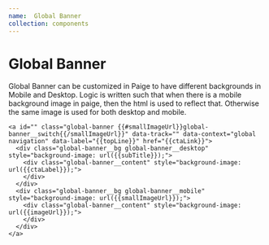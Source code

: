 ```yaml
---
name:  Global Banner
collection: components
---
```


# Global Banner

Global Banner can be customized in Paige to have different backgrounds in Mobile and Desktop. Logic is written such that when there is a mobile background image in paige, then the html is used to reflect that. Otherwise the same image is used for both desktop and mobile.

<a id="" class="global-banner global-banner__switch" data-track="" data-context="global navigation" data-label="" href="https://www.sho.com/video/76634/yellowjackets-series-premiere-tvma">
  <div class="global-banner__bg global-banner__desktop" style="background-image: url(https://cdn.optimizely.com/img/2628570003/00f9a915c50f4431ae75c434c3bcc310.png);">
    <div class="global-banner__content" style="background-image: url(https://cdn.optimizely.com/img/2628570003/403d005993d042e2b7a1ec1168552a79.png);">
    </div>
  </div>
  <div class="global-banner__bg global-banner__mobile" style="background-image: url(https://www.sho.com/site/image-bin/images/1035479_2_0/1035479_2_0_pro01_568x568.jpg);">
    <div class="global-banner__content" style="background-image: url();">
    </div>
  </div>
</a> 

```
<a id="" class="global-banner {{#smallImageUrl}}global-banner__switch{{/smallImageUrl}}" data-track="" data-context="global navigation" data-label="{{topLine}}" href="{{ctaLink}}">
  <div class="global-banner__bg global-banner__desktop" style="background-image: url({{subTitle}});">
    <div class="global-banner__content" style="background-image: url({{ctaLabel}});">
    </div>
  </div>
  <div class="global-banner__bg global-banner__mobile" style="background-image: url({{smallImageUrl}});">
    <div class="global-banner__content" style="background-image: url({{imageUrl}});">
    </div>
  </div>
</a>
```
